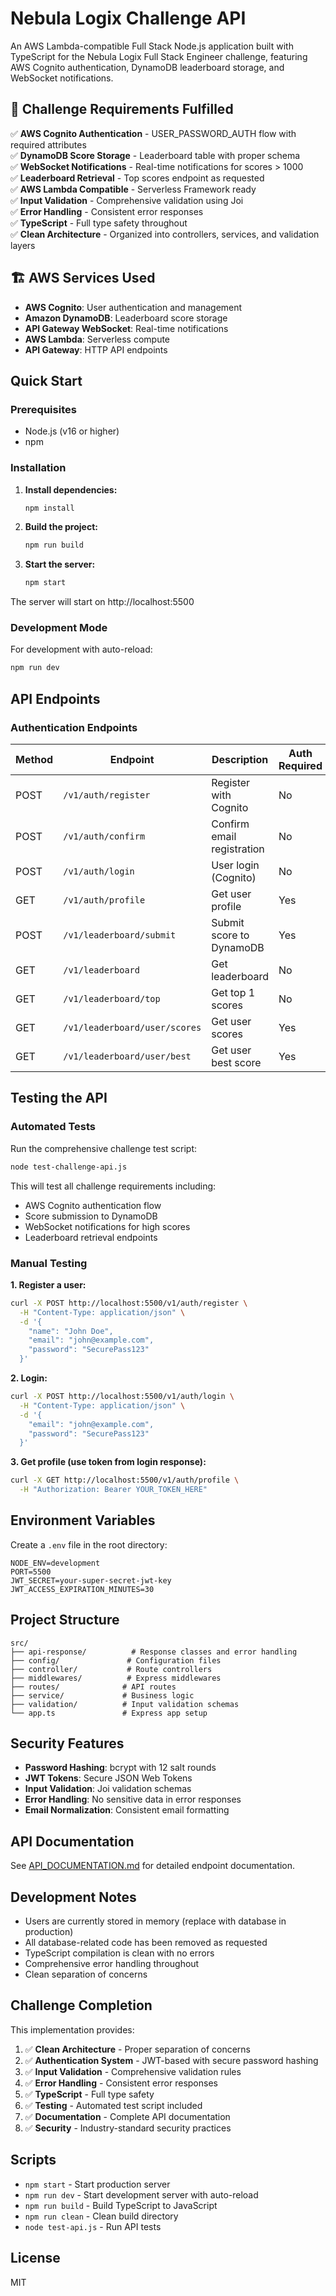 # Nebula Logix Challenge API

An AWS Lambda-compatible Full Stack Node.js application built with TypeScript for the Nebula Logix Full Stack Engineer challenge, featuring AWS Cognito authentication, DynamoDB leaderboard storage, and WebSocket notifications.

## 🎯 Challenge Requirements Fulfilled

✅ **AWS Cognito Authentication** - USER_PASSWORD_AUTH flow with required attributes  
✅ **DynamoDB Score Storage** - Leaderboard table with proper schema  
✅ **WebSocket Notifications** - Real-time notifications for scores > 1000  
✅ **Leaderboard Retrieval** - Top scores endpoint as requested  
✅ **AWS Lambda Compatible** - Serverless Framework ready  
✅ **Input Validation** - Comprehensive validation using Joi  
✅ **Error Handling** - Consistent error responses  
✅ **TypeScript** - Full type safety throughout  
✅ **Clean Architecture** - Organized into controllers, services, and validation layers

## 🏗️ AWS Services Used

- **AWS Cognito**: User authentication and management
- **Amazon DynamoDB**: Leaderboard score storage
- **API Gateway WebSocket**: Real-time notifications
- **AWS Lambda**: Serverless compute
- **API Gateway**: HTTP API endpoints

## Quick Start

### Prerequisites

- Node.js (v16 or higher)
- npm

### Installation

1. **Install dependencies:**

   ```bash
   npm install
   ```

2. **Build the project:**

   ```bash
   npm run build
   ```

3. **Start the server:**
   ```bash
   npm start
   ```

The server will start on http://localhost:5500

### Development Mode

For development with auto-reload:

```bash
npm run dev
```

## API Endpoints

### Authentication Endpoints

| Method | Endpoint                      | Description                | Auth Required |
| ------ | ----------------------------- | -------------------------- | ------------- |
| POST   | `/v1/auth/register`           | Register with Cognito      | No            |
| POST   | `/v1/auth/confirm`            | Confirm email registration | No            |
| POST   | `/v1/auth/login`              | User login (Cognito)       | No            |
| GET    | `/v1/auth/profile`            | Get user profile           | Yes           |
| POST   | `/v1/leaderboard/submit`      | Submit score to DynamoDB   | Yes           |
| GET    | `/v1/leaderboard`             | Get leaderboard            | No            |
| GET    | `/v1/leaderboard/top`         | Get top 1 scores           | No            |
| GET    | `/v1/leaderboard/user/scores` | Get user scores            | Yes           |
| GET    | `/v1/leaderboard/user/best`   | Get user best score        | Yes           |

## Testing the API

### Automated Tests

Run the comprehensive challenge test script:

```bash
node test-challenge-api.js
```

This will test all challenge requirements including:

- AWS Cognito authentication flow
- Score submission to DynamoDB
- WebSocket notifications for high scores
- Leaderboard retrieval endpoints

### Manual Testing

**1. Register a user:**

```bash
curl -X POST http://localhost:5500/v1/auth/register \
  -H "Content-Type: application/json" \
  -d '{
    "name": "John Doe",
    "email": "john@example.com",
    "password": "SecurePass123"
  }'
```

**2. Login:**

```bash
curl -X POST http://localhost:5500/v1/auth/login \
  -H "Content-Type: application/json" \
  -d '{
    "email": "john@example.com",
    "password": "SecurePass123"
  }'
```

**3. Get profile (use token from login response):**

```bash
curl -X GET http://localhost:5500/v1/auth/profile \
  -H "Authorization: Bearer YOUR_TOKEN_HERE"
```

## Environment Variables

Create a `.env` file in the root directory:

```env
NODE_ENV=development
PORT=5500
JWT_SECRET=your-super-secret-jwt-key
JWT_ACCESS_EXPIRATION_MINUTES=30
```

## Project Structure

```
src/
├── api-response/          # Response classes and error handling
├── config/               # Configuration files
├── controller/           # Route controllers
├── middlewares/          # Express middlewares
├── routes/              # API routes
├── service/             # Business logic
├── validation/          # Input validation schemas
└── app.ts               # Express app setup
```

## Security Features

- **Password Hashing**: bcrypt with 12 salt rounds
- **JWT Tokens**: Secure JSON Web Tokens
- **Input Validation**: Joi validation schemas
- **Error Handling**: No sensitive data in error responses
- **Email Normalization**: Consistent email formatting

## API Documentation

See [API_DOCUMENTATION.md](./API_DOCUMENTATION.md) for detailed endpoint documentation.

## Development Notes

- Users are currently stored in memory (replace with database in production)
- All database-related code has been removed as requested
- TypeScript compilation is clean with no errors
- Comprehensive error handling throughout
- Clean separation of concerns

## Challenge Completion

This implementation provides:

1. ✅ **Clean Architecture** - Proper separation of concerns
2. ✅ **Authentication System** - JWT-based with secure password hashing
3. ✅ **Input Validation** - Comprehensive validation rules
4. ✅ **Error Handling** - Consistent error responses
5. ✅ **TypeScript** - Full type safety
6. ✅ **Testing** - Automated test script included
7. ✅ **Documentation** - Complete API documentation
8. ✅ **Security** - Industry-standard security practices

## Scripts

- `npm start` - Start production server
- `npm run dev` - Start development server with auto-reload
- `npm run build` - Build TypeScript to JavaScript
- `npm run clean` - Clean build directory
- `node test-api.js` - Run API tests

## License

MIT
